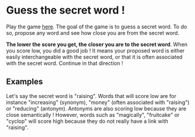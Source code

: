# Guess the secret word !

Play the game [here](https://share.streamlit.io/marcaureledivernois/semantic_game/app.py). The goal of the game is to guess a secret word. To do so,
propose any word and see how close you are from the secret word. 

**The lower the score you get, the closer
you are to the secret word**. When you score low, you did a good job ! It means your proposed word is either easily
interchangeable with the secret word, or that it is often associated with the secret word. Continue in that direction !

## Examples

Let's say the secret word is "raising". Words that will score low are for instance "increasing" (synonym), "money" 
(often associated with "raising") or "reducing" (antonym). Antonyms are
also scoring low because they are close semantically ! However, words such as "magically", "fruitcake" or "cyclop" will score high
because they do not really have a link with "raising".